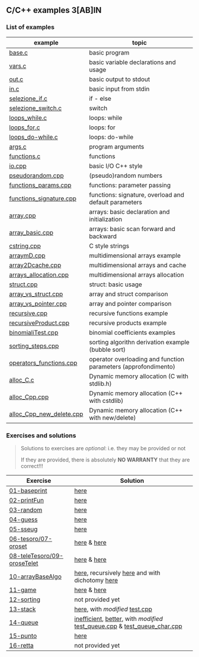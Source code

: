 ## C/C++ examples 3[AB]IN
### List of examples
| example                                                     | topic                                                          |
| ----------------------------------------------------------- | -------------------------------------------------------------- |
| [base.c](examples/base.c)                                   | basic program                                                  |
| [vars.c](examples/vars.c)                                   | basic variable declarations and usage                          |
| [out.c](examples/out.c)                                     | basic output to stdout                                         |
| [in.c](examples/in.c)                                       | basic input from stdin                                         |
| [selezione_if.c](examples/selezione_if.c)                   | if - else                                                      |
| [selezione_switch.c](examples/selezione_switch.c)           | switch                                                         |
| [loops_while.c](examples/loops_while.c)                     | loops: while                                                   |
| [loops_for.c](examples/loops_for.c)                         | loops: for                                                     |
| [loops_do-while.c](examples/loops_do-while.c)               | loops: do-while                                                |
| [args.c](examples/args.c)                                   | program arguments                                              |
| [functions.c](examples/functions.c)                         | functions                                                      |
| [io.cpp](examples/io.cpp)                                   | basic I/O C++ style                                            |
| [pseudorandom.cpp](examples/pseudorandom.cpp)               | (pseudo)random numbers                                         |
| [functions_params.cpp](examples/functions_params.cpp)       | functions: parameter passing                                   |
| [functions_signature.cpp](examples/functions_signature.cpp) | functions: signature, overload and default parameters          |
| [array.cpp](examples/array.cpp)                             | arrays: basic declaration and initialization                   |
| [array_basic.cpp](examples/array_basic.cpp)                 | arrays: basic scan forward and backward                        |
| [cstring.cpp](examples/cstring.cpp)                         | C style strings                                                |
| [arraymD.cpp](examples/arraymD.cpp)                         | multidimensional arrays example                                |
| [array2Dcache.cpp](examples/array2Dcache.cpp)               | multidimensional arrays and cache                              |
| [arrays_allocation.cpp](examples/arrays_allocation.cpp)     | multidimensional arrays allocation                             |
| [struct.cpp](examples/struct.cpp)                           | struct: basic usage                                            |
| [array_vs_struct.cpp](examples/array_vs_struct.cpp)         | array and struct comparison                                    |
| [array_vs_pointer.cpp](examples/array_vs_pointer.cpp)       | array and pointer comparison                                   |
| [recursive.cpp](examples/recursive.cpp)                     | recursive functions example                                    |
| [recursiveProduct.cpp](examples/recursiveProduct.cpp)       | recursive products example                                     |
| [binomialiTest.cpp](examples/binomialiTest.cpp)             | binomial coefficients examples                                 |
| [sorting_steps.cpp](examples/sorting_steps.cpp)             | sorting algorithn derivation example (bubble sort)             |
| [operators_functions.cpp](examples/operators_functions.cpp) | operator overloading and function parameters (approfondimento) |
| [alloc_C.c](examples/alloc_C.c) | Dynamic memory allocation (C with stdlib.h) |
| [alloc_Cpp.cpp](examples/alloc_Cpp.cpp) | Dynamic memory allocation (C++ with cstdlib) |
| [alloc_Cpp_new_delete.cpp](examples/alloc_Cpp_new_delete.cpp) | Dynamic memory allocation (C++ with new/delete) |

### Exercises and solutions
> Solutions to exercises are *optional*: i.e. they may be provided or not
>
> If they are provided, there is absolutely **NO WARRANTY** that they are correct!!!

| Exercise                                       | Solution                                                                                                                                                                                                                                                       |
| ---------------------------------------------- | -------------------------------------------------------------------------------------------------------------------------------------------------------------------------------------------------------------------------------------------------------------- |
| [01-baseprint](exercises/01.md)                | [here](solutions/baseprintull.c)                                                                                                                                                                                                                               |
| [02-printFun](exercises/02.md)                 | [here](solutions/baseprintfun.c)                                                                                                                                                                                                                               |
| [03-random](exercises/03.md)                   | [here](solutions/random.cpp)                                                                                                                                                                                                                                   |
| [04-guess](exercises/04.md)                    | [here](solutions/guess.cpp)                                                                                                                                                                                                                                    |
| [05-sseug](exercises/05.md)                    | [here](solutions/sseug.cpp)                                                                                                                                                                                                                                    |
| [06-tesoro/07-oroset](exercises/06.md)         | [here](solutions/tesoro.cpp) & [here](solutions/oroset.cpp)                                                                                                                                                                                                    |
| [08-teleTesoro/09-oroseTelet](exercises/08.md) | [here](solutions/teleTesoro.cpp) & [here](solutions/oroseTelet.cpp)                                                                                                                                                                                            |
| [10-arrayBaseAlgo](exercises/10.md)            | [here](solutions/arrayBaseAlgo.cpp), recursively [here](solutions/arrayBaseAlgoRecursive.cpp)  and with dichotomy [here](solutions/arrayBaseAlgoDicho.cpp)                                                                                                     |
| [11-game](exercises/11.md)                     | [here](solutions/tris.cpp) & [here](solutions/connectFour.cpp)                                                                                                                                                                                                 |
| [12-sorting](exercises/12.md)                  | not provided yet                                                                                                                                                                                                                                               |
| [13-stack](exercises/13.md)                    | [here](solutions/stack/stackFLA.cpp), with *modified* [test.cpp](solutions/stack/test.cpp)                                                                                                                                                                     |
| [14-queue](exercises/14.md)                    | [inefficient](solutions/queue/queueFLA.cpp), [better](solutions/queue/queueFLAC.cpp), with *modified* [test_queue.cpp](solutions/queue/test_queue.cpp)                                            & [test_queue_char.cpp](solutions/queue/test_queue_char.cpp) |
| [15-punto](exercises/15.md)                    | [here](solutions/punto.cpp)                                                                                                                                                                                                                                    |
| [16-retta](exercises/16.md)                    | not provided yet                                                                                                                                                                                                                                               |
